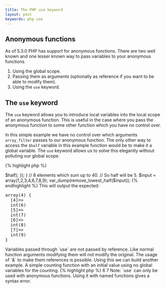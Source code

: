 ```yaml
---
title: The PHP use keyword
layout: post
keywords: php use
---
```


Anonymous functions
-------------------

As of 5.3.0 PHP has support for anonymous functions. There are two well known and one lesser known way to pass variables to your anonymous functions.

1. Using the global scope.
2. Passing them as arguments (optionally as reference if you want to be able to modify them).
3. Using the `use` keyword.

The `use` keyword
-----------------

The `use` keyword allows you to introduce local variables into the local scope of an anonymous function. This is useful in the case where you pass the anonymous function to some other function which you have no control over.

In this simple example we have no control over which arguments `array_filter` passes to our anonymous function. The only other way to access the `$half` variable in this example function would be to make it a global variable. The `use` keyword allows us to solve this elegantly without polluting our global scope.

{% highlight php %}
<?
function remove_lowest_half($arr) {
  $half = array_sum($arr) / count($arr); // Calculate the average value.

  return array_filter($arr, function($v) use ($half) {
    return ($v > $half);
  });
}

// 8 elements which sum up to 40.
// So half will be 5.
$input = array(1,2,3,4,6,7,8,9);

var_dump(remove_lowest_half($input));
{% endhighlight %}

This will output the expected:

<pre>
array(4) {
  [4]=>
  int(6)
  [5]=>
  int(7)
  [6]=>
  int(8)
  [7]=>
  int(9)
}
</pre>

Variables passed through `use` are not passed by reference. Like normal function arguments modifying them will not modify the original. The usage of `&` to make them references is possible.

Using this we can build another example. A simple counting function with an initial value using no global variables for the counting.

{% highlight php %}
<?
function counter($start) {
  $value = $start;

  return function() use (&$value) {
    return $value++;
  };
}

$counter = counter(6);

echo $counter() . "\n";
echo $counter() . "\n";
{% endhighlight %}

This will output the expected:

<pre>
6
7
</pre>

Note: `use` can only be used with anonymous functions. Using it with named functions gives a syntax error.


